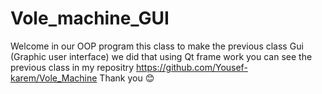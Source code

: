 # Vole_machine_GUI
Welcome in our OOP program
this class to make the previous class Gui (Graphic user interface) we did that using Qt frame work 
you can see the previous class in my repositry https://github.com/Yousef-karem/Vole_Machine 
Thank you 😊
